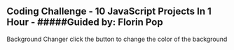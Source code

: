 ## Coding Challenge - 10 JavaScript Projects In 1 Hour - #####Guided by: Florin Pop

Background Changer
click the button to change the color of the background
















































